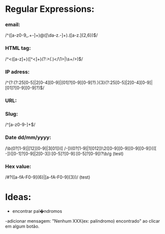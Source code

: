 # Regular Expressions:


### email:

 /^([a-z0-9_\.\+-]+)@([\da-z\.-]+)\.([a-z\.]{2,6})$/

### HTML tag:

/^<([a-z]+)([^<]+)*(?:>(.*)<\/\1>|\s+\/>)$/

### IP adress:

/^(?:(?:25[0-5]|2[0-4][0-9]|[01]?[0-9][0-9]?)\.){3}(?:25[0-5]|2[0-4][0-9]|[01]?[0-9][0-9]?)$/

### URL:


### Slug:

/^[a-z0-9-]+$/

### Date dd/mm/yyyy:

/\b(0?[1-9]|[12][0-9]|3[01])([ \/\-])(0?[1-9]|1[012])\2([0-9][0-9][0-9][0-9])(([ -])([0-1]?[0-9]|2[0-3]):[0-5]?[0-9]:[0-5]?[0-9])?\b/g
(test)

### Hex value: 

/#?([a-fA-F0-9]{6}|[a-fA-F0-9]{3})/
(test)


# Ideas: 


- encontrar pal�ndromos

-adicionar mensagem: "Nenhum XXX(ex: palíndromo) encontrado" ao clicar em algum botão.